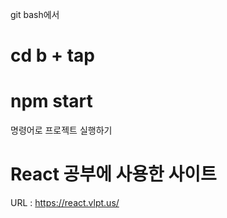 git bash에서 
# cd b + tap
# npm start 
명령어로 프로젝트 실행하기

# React 공부에 사용한 사이트 
URL : https://react.vlpt.us/
